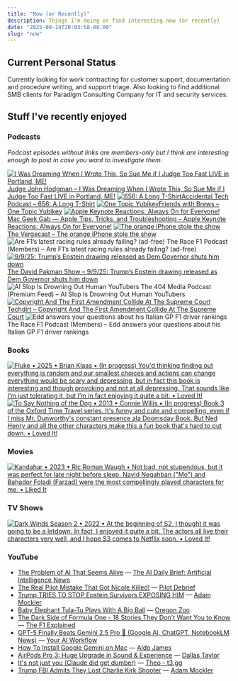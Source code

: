 ```yaml
---
title: "Now (or Recently)"
description: Things I'm doing or find interesting now (or recently)
date: "2025-09-14T20:03:58-08:00"
slug: "now"
---
```


## Current Personal Status

Currently looking for work contracting for customer support, documentation and procedure writing, and support triage. Also looking to find additional SMB clients for Paradigm Consulting Company for IT and security services.

## Stuff I've recently enjoyed

### Podcasts

*Podcast episodes without links are members-only but I think are interesting enough to post in case you want to investigate them.*
<div class="podcast-episodes">

[![I Was Dreaming When I Wrote This, So Sue Me if I Judge Too Fast LIVE in Portland, ME!](../../assets/images/oc_artwork/1698966238416116-eb015877-ee57-4f8f-a102-94bddc78551d.png)](https://overcast.fm/+YJM2cgTPQ)[Judge John Hodgman – I Was Dreaming When I Wrote This, So Sue Me if I Judge Too Fast LIVE in Portland, ME!](https://overcast.fm/+YJM2cgTPQ)
[![656: A Long T-Shirt](../../assets/images/oc_artwork/5585876335300590-27683620-da04-4547-aae3-c6a45b7e231b.png)](https://atp.fm/656)[Accidental Tech Podcast – 656: A Long T-Shirt](https://atp.fm/656)
[![One Topic Yubikey](../../assets/images/oc_artwork/4312413963343999-4b1a78ac-8939-4a5e-8ff5-f75dc2874c20.png)](https://overcast.fm/+9SHh5o2H8)[Friends with Brews – One Topic Yubikey](https://overcast.fm/+9SHh5o2H8)
[![Apple Keynote Reactions: Always On for Everyone!](../../assets/images/oc_artwork/4102724343590409-98b93298-6d78-4ee4-8917-2fab8b121196.png)](https://overcast.fm/+6TZ_Mcbgk)[Mac Geek Gab — Apple Tips, Tricks, and Troubleshooting – Apple Keynote Reactions: Always On for Everyone!](https://overcast.fm/+6TZ_Mcbgk)
[![The orange iPhone stole the show](../../assets/images/oc_artwork/1141115552973724-5cbeeceb-ebed-41bc-abed-a178f449113e.png)](https://overcast.fm/+QN1qsuw5w)[The Vergecast – The orange iPhone stole the show](https://overcast.fm/+QN1qsuw5w)
![Are F1’s latest racing rules already failing? (ad-free)](../../assets/images/oc_artwork/5523677314599552-1b68d1b2-4e95-478d-8ba7-defed546186c.png) The Race F1 Podcast (Members) – Are F1’s latest racing rules already failing? (ad-free)
[![9/9/25: Trump’s Epstein drawing released as Dem Governor shuts him down](../../assets/images/oc_artwork/4295512448105237-c5c6ed52-133f-48ba-8741-738a2d3c9dad.png)](https://overcast.fm/+9Cvu2Y-xU)[The David Pakman Show – 9/9/25: Trump’s Epstein drawing released as Dem Governor shuts him down](https://overcast.fm/+9Cvu2Y-xU)
![AI Slop Is Drowning Out Human YouTubers](../../assets/images/oc_artwork/5121672050831230-ad4f186d-ee17-4bfe-920c-d7cfe76b5a38.png) The 404 Media Podcast (Premium Feed) – AI Slop Is Drowning Out Human YouTubers
[![Copyright And The First Amendment Collide At The Supreme Court](../../assets/images/oc_artwork/266500165921213-35ab2ab7-0261-4482-9815-79be87fa9c80.png)](https://overcast.fm/+DyYWe46b0)[Techdirt – Copyright And The First Amendment Collide At The Supreme Court](https://overcast.fm/+DyYWe46b0)
![Edd answers your questions about his Italian GP F1 driver rankings](../../assets/images/oc_artwork/5523677905915241-e6da5208-e2dd-4deb-be78-c0a6a81fc439.png) The Race F1 Podcast (Members) – Edd answers your questions about his Italian GP F1 driver rankings

</div>

### Books

[<span hidden>Fluke • 2025 • Brian Klaas • (In progress) You'd thinking finding out everything is random and our smallest choices and actions can change everything would be scary and depressing, but in fact this book is interesting and though provoking and not at all depressing. That sounds like I’m just tolerating it, but I’m in fact enjoying it quite a bit. • Loved It!</span>
![Fluke • 2025 • Brian Klaas • (In progress) You'd thinking finding out everything is random and our smallest choices and actions can change everything would be scary and depressing, but in fact this book is interesting and though provoking and not at all depressing. That sounds like I’m just tolerating it, but I’m in fact enjoying it quite a bit. • Loved It!](../../assets/images/posts/png-image481d813ee50-review-8aece3be-1f6e-4a0c-a3b3-9d3105d407dc.png)](/images/posts/png-image481d813ee50-review-8aece3be-1f6e-4a0c-a3b3-9d3105d407dc.jpg)
[<span hidden>To Say Nothing of the Dog • 2013 • Connie Willis • Book 3 of the Oxford Time Travel series. It's funny and cute and compelling, even if I miss Mr. Dunworthy's constant presence ala Doomsday Book. But Ned Henry and all the other characters make this a fun book that's hard to put down. • Loved It!</span>
![To Say Nothing of the Dog • 2013 • Connie Willis • (In progress) Book 3 of the Oxford Time Travel series. It's funny and cute and compelling, even if I miss Mr. Dunworthy's constant presence ala Doomsday Book. But Ned Henry and all the other characters make this a fun book that's hard to put down. • Loved It!](../../assets/images/posts/png-image4ebabaea1b0-review-954dbef9-86ea-478b-a0dd-e2bc85854b6a.png)](/images/posts/png-image4ebabaea1b0-review-954dbef9-86ea-478b-a0dd-e2bc85854b6a.jpg)

### Movies

[<span hidden>Kandahar • 2023 • Ric Roman Waugh • Not bad, not stupendous, but it was perfect for late night before sleep. Navid Negahban ("Mo") and Bahador Foladi (Farzad) were the most compellingly played characters for me. • Liked It</span>
![Kandahar • 2023 • Ric Roman Waugh • Not bad, not stupendous, but it was perfect for late night before sleep. Navid Negahban ("Mo") and Bahador Foladi (Farzad) were the most compellingly played characters for me. • Liked It](../../assets/images/posts/png-image4fe6856a7f0-review-8522247f-65e8-442c-aa93-63a6809c8a34.png)](/images/posts/png-image4fe6856a7f0-review-8522247f-65e8-442c-aa93-63a6809c8a34.jpg)

### TV Shows

[<span hidden>Dark Winds Season 2 • 2022 • At the beginning of S2, I thought it was going to be a letdown. In fact, I enjoyed it quite a bit. The actors all live their characters very well, and I hope S3 comes to Netflix soon. • Loved It!</span>
![Dark Winds Season 2 • 2022 • At the beginning of S2, I thought it was going to be a letdown. In fact, I enjoyed it quite a bit. The actors all live their characters very well, and I hope S3 comes to Netflix soon. • Loved It!](../../assets/images/posts/png-image4ff089b42d0-review-e076f104-60f1-4410-b06a-94351f18eae0.png)](/images/posts/png-image4ff089b42d0-review-e076f104-60f1-4410-b06a-94351f18eae0.jpg)

### YouTube

- [The Problem of AI That Seems Alive](https://www.youtube.com/watch?v=BPm_FaaOuMQ&t=330s&pp=0gcJCckJAYcqIYzv) — [The AI Daily Brief: Artificial Intelligence News](https://www.youtube.com/@AIDailyBrief)
- [The Real Pilot Mistake That Got Nicole Killed!](https://www.youtube.com/watch?v=iVgOpLMna2o) — [Pilot Debrief](https://www.youtube.com/@pilot-debrief)
- [Trump TRIES TO STOP Epstein Survivors EXPOSING HIM](https://www.youtube.com/watch?v=TQpnSNywkKE&t=8s) — [Adam Mockler](https://www.youtube.com/@adammockler)
- [Baby Elephant Tula-Tu Plays With A Big Ball](https://www.youtube.com/watch?v=76hsq2seTeM) — [Oregon Zoo](https://www.youtube.com/@oregonzoo)
- [The Dark Side of Formula One - 18 Stories They Don't Want You to Know](https://www.youtube.com/watch?v=iu5dcJXk1NE) — [The F1 Explained](https://www.youtube.com/@thef1explained)
- [GPT-5 Finally Beats Gemini 2.5 Pro 🤯 (Google AI, ChatGPT, NotebookLM News)](https://www.youtube.com/watch?v=g-ifKOXpZRE&t=106s) — [Your AI Workflow](https://www.youtube.com/@youraiworkflow)
- [How To Install Google Gemini on Mac](https://www.youtube.com/watch?v=DFHQ5EAHekQ) — [Aldo James](https://www.youtube.com/@AldoJames)
- [AirPods Pro 3: Huge Upgrade in Sound & Experience](https://www.youtube.com/watch?v=GLuktcf-_kI&t=1s) — [Dallas Taylor](https://www.youtube.com/@dallastaylor.mp3)
- [It's not just you (Claude did get dumber)](https://www.youtube.com/watch?v=Px2ksfuAowo&t=2610s) — [Theo - t3․gg](https://www.youtube.com/@t3dotgg)
- [Trump FBI Admits They Lost Charlie Kirk Shooter](https://www.youtube.com/watch?v=_eSQs58eSOs) — [Adam Mockler](https://www.youtube.com/@adammockler)
